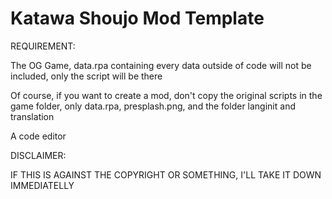 Katawa Shoujo Mod Template
==========================

REQUIREMENT:

The OG Game, data.rpa containing every data outside of code will not be included, only the script will be there

Of course, if you want to create a mod, don't copy the original scripts in the game folder, only data.rpa, presplash.png, and the folder langinit and translation
    
A code editor


DISCLAIMER:

IF THIS IS AGAINST THE COPYRIGHT OR SOMETHING, I'LL TAKE IT DOWN IMMEDIATELLY

